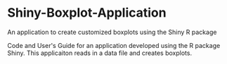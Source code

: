 # Shiny-Boxplot-Application
An application to create customized boxplots  using the Shiny R package

Code and User's Guide for an application developed using the R package Shiny.
This applicaiton reads in a data file and creates boxplots.
